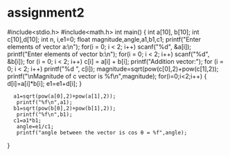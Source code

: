 # assignment2
#include<stdio.h>
#include<math.h>
int main() {
 int a[10], b[10];
 int c[10],d[10];
 int n, i,e1=0;
 float magnitude,angle,a1,b1,c1;
 printf("Enter elements of vector a:\n");
 for(i = 0; i < 2; i++)
   scanf("%d", &a[i]);
   printf("Enter elements of vector b:\n");
   for(i = 0; i < 2; i++)
    scanf("%d", &b[i]);
    for (i = 0; i < 2; i++)
      c[i] = a[i] + b[i];
    printf("Addition vector:");
    for (i = 0; i < 2; i++)
      printf("%d ", c[i]);
      magnitude=sqrt(pow(c[0],2)+pow(c[1],2));
      printf("\nMagnitude of c vector is %f\n",magnitude);
      for(i=0;i<2;i++)
      {
          d[i]=a[i]*b[i];
          e1=e1+d[i];
      }
     
      a1=sqrt(pow(a[0],2)+pow(a[1],2));        
       printf("%f\n",a1);
      b1=sqrt(pow(b[0],2)+pow(b[1],2));        
       printf("%f\n",b1);
      c1=a1*b1;  
       angle=e1/c1;
       printf("angle between the vector is cos θ = %f",angle);
     
   
}

